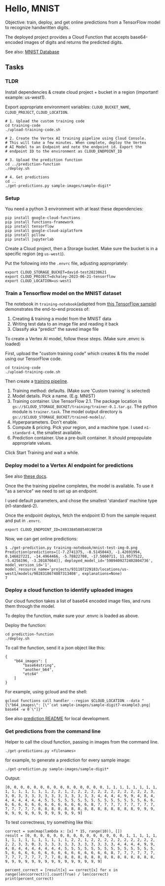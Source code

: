 # Hello, MNIST

Objective: train, deploy, and get online predictions from a TensorFlow model to recognize handwritten digits.

The deployed project provides a Cloud Function that accepts base64-encoded images of digits and returns the predicted digits.

See also: [MNIST Database](https://en.wikipedia.org/wiki/MNIST_database)

## Tasks

### TLDR

Install dependencies & create cloud project + bucket in a region (important! example: us-west1).

Export appropriate environment variables: `CLOUD_BUCKET_NAME`, `CLOUD_PROJECT`, `CLOUD_LOCATION`.

```
# 1. Upload the custom training code
cd training-code
./upload-training-code.sh

# 2. Create the Vertex AI training pipeline using Cloud Console.
# This will take a few minutes. When complete, deploy the Vertex
# AI Model to an Endpoint and note the endpoint id. Export the
# endpoint ID to the environment as CLOUD_ENDPOINT_ID

# 3. Upload the prediction function
cd ../prediction-function
./deploy.sh

# 4. Get predictions
cd ..
./get-predictions.py sample-images/sample-digit*
```

### Setup

You need a python 3 environment with at least these dependencies:

```
pip install google-cloud-functions
pip install functions-framework
pip install tensorflow
pip install google-cloud-aiplatform
pip install pillow
pip install jupyterlab
```

Create a Cloud project, then a Storage bucket. Make sure the bucket is in a specific region (eg `us-west1`).

Put the following into the `.envrc` file, adjusting appropriately:

```
export CLOUD_STORAGE_BUCKET=david-test20230621
export CLOUD_PROJECT=dchaley-2023-06-21-tensorflow
export CLOUD_LOCATION=us-west1
```

### Train a Tensorflow model on the MNIST dataset

The notebook in `training-notebook`(adapted from [this TensorFlow sample](https://colab.research.google.com/github/tensorflow/docs/blob/4d512c2d7c40d69fcb842978aeaa136e19abe2bb/site/en/tutorials/quickstart/beginner.ipynb)) demonstrates the end-to-end process of:

1. Creating & training a model from the MNIST data
2. Writing test data to an image file and reading it back
3. Classify aka "predict" the saved image file

To create a Vertex AI model, follow these steps. (Make sure .envrc is loaded)

First, upload the "custom training code" which creates & fits the model using our TensorFlow code.

```
cd training-code
./upload-training-code.sh
```

Then create a [training pipeline](https://console.cloud.google.com/vertex-ai/training/training-pipelines).

1. Training method: defaults. (Make sure 'Custom training' is selected)
2. Model details. Pick a name. (E.g. MNIST)
3. Training container. Use TensorFlow 2.1. The package location is `gs://$CLOUD_STORAGE_BUCKET/training/trainer-0.1.tar.gz`. The python module is `trainer.task`. The model output directory is `gs://$CLOUD_STORAGE_BUCKET/trained-models/`.
4. Hyperparameters. Don't enable.
5. Compute & pricing. Pick your region, and a machine type. I used `n1-standard-4`, the smallest available.
6. Prediction container. Use a pre-built container. It should prepopulate appropriate values.

Click Start Training and wait a while.

### Deploy model to a Vertex AI endpoint for predictions

See also [these docs](https://cloud.google.com/vertex-ai/docs/general/deployment).

Once the the training pipeline completes, the model is available. To use it "as a service" we need to set up an endpoint.

I used default parameters, and chose the smallest 'standard' machine type (n1-standard-2).

Once the endpoint deploys, fetch the endpoint ID from the sample request and put in `.envrc`.

```
export CLOUD_ENDPOINT_ID=2493384508540190720
```

Now, we can get online predictions:

```
$ ./get-prediction.py training-notebook/mnist-test-img-0.png
Prediction(predictions=[[-7.2741375, -8.51450443, -1.42691994, 0.146827221, -14.4964466, -5.78822708, -17.5060711, 11.9577522, -5.4256196, -3.20187664]], deployed_model_id='5989409272402804736', model_version_id='1', model_resource_name='projects/931107229183/locations/us-west1/models/9028318674087313408', explanations=None)
7
```

### Deploy a cloud function to identify uploaded images

Our cloud function takes a list of base64 encoded image files, and runs them through the model.

To deploy the function, make sure your .envrc is loaded as above.

Deploy the function:

```
cd prediction-function
./deploy.sh
```

To call the function, send it a json object like this:

```
{
    "b64_images": [
        "base64string",
        "another_b64",
        "etc64"
    ]
}
```

For example, using gcloud and the shell:

```
gcloud functions call handler --region $CLOUD_LOCATION --data "{\"b64_images\": [\"`cat sample-images/sample-digit7-example3.png| base64 -w 0`\"]}"
```

See also [prediction README](prediction-function/README.md) for local development.

### Get predictions from the command line

Helper to call the cloud function, passing in images from the command line.

```
./get-predictions.py <filenames>
```

for example, to generate a prediction for every sample image:

```
./get-prediction.py sample-images/sample-digit*
```

Output:

```
[0, 0, 0, 0, 0, 0, 0, 0, 0, 0, 0, 0, 0, 0, 0, 1, 1, 1, 1, 1, 1, 1, 1, 1, 1, 1, 1, 1, 1, 1, 2, 2, 1, 2, 2, 2, 2, 2, 2, 2, 2, 2, 2, 2, 2, 3, 3, 0, 3, 3, 3, 3, 3, 3, 3, 3, 3, 3, 3, 3, 4, 4, 4, 4, 9, 9, 4, 8, 4, 4, 4, 4, 4, 4, 4, 5, 5, 5, 5, 5, 5, 5, 5, 5, 5, 5, 5, 5, 5, 5, 6, 6, 6, 6, 6, 6, 6, 6, 6, 6, 6, 6, 6, 6, 6, 8, 7, 7, 7, 7, 7, 7, 7, 7, 7, 7, 7, 7, 7, 7, 8, 8, 8, 8, 8, 8, 8, 8, 8, 8, 8, 8, 8, 8, 8, 9, 9, 9, 9, 9, 9, 9, 9, 9, 9, 9, 9, 9, 9, 9]
```

To test correctness, try something like this:

```
correct = sum(map(lambda x: [x] * 15, range(10)), [])
result = [0, 0, 0, 0, 0, 0, 0, 0, 0, 0, 0, 0, 0, 0, 0, 1, 1, 1, 1, 1, 1, 1, 1, 1, 1, 1, 1, 1, 1, 1, 2, 2, 1, 2, 2, 2, 2, 2, 2, 2, 2, 2, 2, 2, 2, 3, 3, 0, 3, 3, 3, 3, 3, 3, 3, 3, 3, 3, 3, 3, 4, 4, 4, 4, 9, 9, 4, 8, 4, 4, 4, 4, 4, 4, 4, 5, 5, 5, 5, 5, 5, 5, 5, 5, 5, 5, 5, 5, 5, 5, 6, 6, 6, 6, 6, 6, 6, 6, 6, 6, 6, 6, 6, 6, 6, 8, 7, 7, 7, 7, 7, 7, 7, 7, 7, 7, 7, 7, 7, 7, 8, 8, 8, 8, 8, 8, 8, 8, 8, 8, 8, 8, 8, 8, 8, 9, 9, 9, 9, 9, 9, 9, 9, 9, 9, 9, 9, 9, 9, 9]

percent_correct = [result[x] == correct[x] for x in range(len(correct))].count(True) / len(correct)
print(percent_correct)
```

